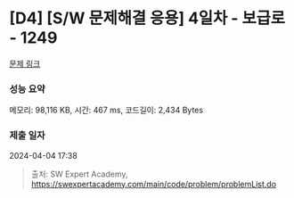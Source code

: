 # [D4] [S/W 문제해결 응용] 4일차 - 보급로 - 1249 

[문제 링크](https://swexpertacademy.com/main/code/problem/problemDetail.do?contestProbId=AV15QRX6APsCFAYD) 

### 성능 요약

메모리: 98,116 KB, 시간: 467 ms, 코드길이: 2,434 Bytes

### 제출 일자

2024-04-04 17:38



> 출처: SW Expert Academy, https://swexpertacademy.com/main/code/problem/problemList.do